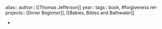 alias::
author:: [[Thomas Jefferson]]
year::
tags:: book, #forgiveness
rel-projects:: [[Inner Beginner]], [[Babies, Bibles and Bathwater]]


-
